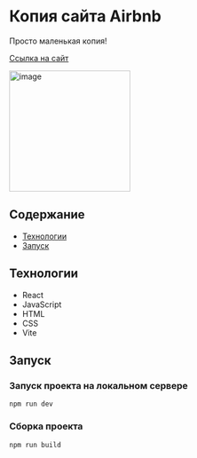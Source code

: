 # Копия сайта Airbnb

Просто маленькая копия!

[Ссылка на сайт](https://airbnbcopy-akor.netlify.app/)

<img width="218" alt="image" src="https://github.com/nastyakrlv/airbnbCopy/assets/112975832/80589f71-9c8c-4b30-a0ad-c4fe35c8ceaa">

## Содержание

- [Технологии](#технологии)
- [Запуск](#запуск)

## Технологии

- React
- JavaScript
- HTML
- CSS
- Vite

## Запуск

### Запуск проекта на локальном сервере

```
npm run dev
```

### Сборка проекта

```
npm run build
```
